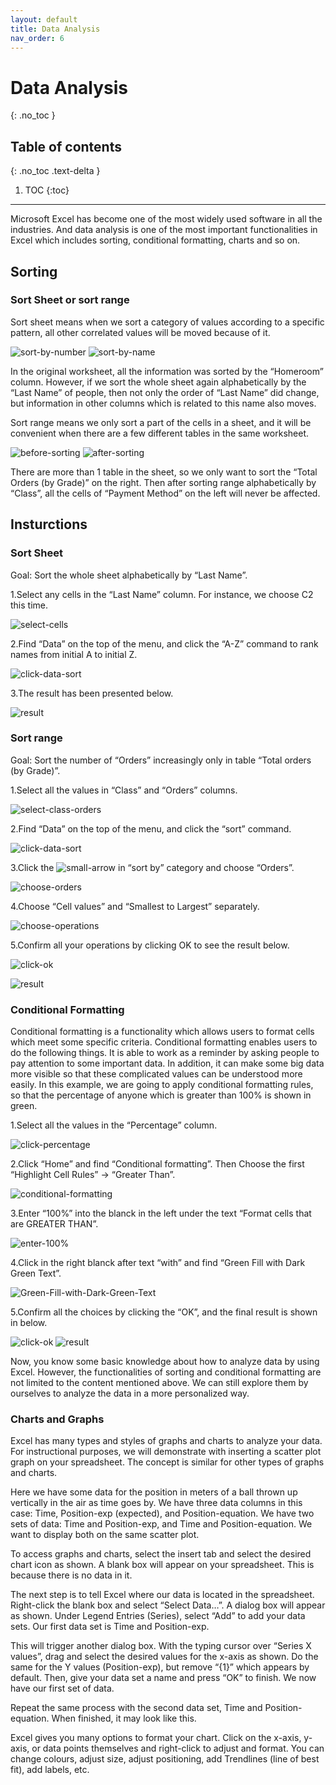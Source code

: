 ```yaml
---
layout: default
title: Data Analysis
nav_order: 6
---
```


# Data Analysis
{: .no_toc }


## Table of contents
{: .no_toc .text-delta }

1. TOC
{:toc}

---
Microsoft Excel has become one of the most widely used software in all the industries. And data analysis is one of the most important functionalities in Excel which includes sorting, conditional formatting, charts and so on.

## Sorting

### Sort Sheet or sort range

Sort sheet means when we sort a category of values according to a specific pattern, all other correlated values will be moved because of it.

![sort-by-number](https://github.com/hannah019/excel-instructions/blob/gh-pages/assets/images/data-analysis-image1.png?raw=true)
![sort-by-name](https://github.com/hannah019/excel-instructions/blob/gh-pages/assets/images/data-analysis-image2.png?raw=true)

In the original worksheet, all the information was sorted by the “Homeroom” column. However, if we sort the whole sheet again alphabetically by the “Last Name” of people, then not only the order of “Last Name” did change, but information in other columns which is related to this name also moves. 

Sort range means we only sort a part of the cells in a sheet, and it will be convenient when there are a few different tables in the same worksheet. 

![before-sorting](https://github.com/hannah019/excel-instructions/blob/gh-pages/assets/images/data-analysis-image3.png?raw=true)
![after-sorting](https://github.com/hannah019/excel-instructions/blob/gh-pages/assets/images/data-analysis-image4.png?raw=true)

There are more than 1 table in the sheet, so we only want to sort the “Total Orders (by Grade)” on the right. Then after sorting range alphabetically by “Class”, all the cells of “Payment Method” on the left will never be affected. 

## Insturctions
### Sort Sheet

Goal: Sort the whole sheet alphabetically by “Last Name”.

1.Select any cells in the “Last Name” column. For instance, we choose C2 this time.

![select-cells](https://github.com/hannah019/excel-instructions/blob/gh-pages/assets/images/data-analysis-image5.png?raw=true)

2.Find “Data” on the top of the menu, and click the “A-Z” command to rank names from initial A to initial Z. 

![click-data-sort](https://github.com/hannah019/excel-instructions/blob/gh-pages/assets/images/data-analysis-image6.png?raw=true)
 
3.The result has been presented below. 

![result](https://github.com/hannah019/excel-instructions/blob/gh-pages/assets/images/data-analysis-image7.png?raw=true)

### Sort range

Goal: Sort the number of “Orders” increasingly only in table “Total orders (by Grade)”.

1.Select all the values in “Class” and “Orders” columns. 

![select-class-orders](https://github.com/hannah019/excel-instructions/blob/gh-pages/assets/images/data-analysis-image8.png?raw=true)

2.Find “Data” on the top of the menu, and click the “sort” command. 

![click-data-sort](https://github.com/hannah019/excel-instructions/blob/gh-pages/assets/images/data-analysis-image9.png?raw=true)

3.Click the ![small-arrow](https://github.com/hannah019/excel-instructions/blob/gh-pages/assets/images/data-analysis-image10.png?raw=true) in “sort by” category and choose “Orders”. 

![choose-orders](https://github.com/hannah019/excel-instructions/blob/gh-pages/assets/images/data-analysis-image11.png?raw=true)

4.Choose “Cell values” and “Smallest to Largest” separately. 

![choose-operations](https://github.com/hannah019/excel-instructions/blob/gh-pages/assets/images/data-analysis-image12.png?raw=true)

5.Confirm all your operations by clicking OK to see the result below. 

![click-ok](https://github.com/hannah019/excel-instructions/blob/gh-pages/assets/images/data-analysis-image13.png?raw=true)

![result](https://github.com/hannah019/excel-instructions/blob/gh-pages/assets/images/data-analysis-image14.png?raw=true)

### Conditional Formatting

Conditional formatting is a functionality which allows users to format cells which meet some specific criteria. Conditional formatting enables users to do the following things. It is able to work as a reminder by asking people to pay attention to some important data. In addition, it can make some big data more visible so that these complicated values can be understood more easily. In this example, we are going to apply conditional formatting rules, so that the percentage of anyone which is greater than 100% is shown in green. 

1.Select all the values in the “Percentage” column.

![click-percentage](https://github.com/hannah019/excel-instructions/blob/gh-pages/assets/images/data-analysis-image15.png?raw=true)

2.Click “Home” and find “Conditional formatting”. Then Choose the first “Highlight Cell Rules” -> “Greater Than”.  

![conditional-formatting](https://github.com/hannah019/excel-instructions/blob/gh-pages/assets/images/data-analysis-image16.png?raw=true)

3.Enter “100%” into the blanck in the left under the text “Format cells that are GREATER THAN”. 

![enter-100%](https://github.com/hannah019/excel-instructions/blob/gh-pages/assets/images/data-analysis-image17.png?raw=true)

4.Click  in the right blanck after text “with” and find “Green Fill with Dark Green Text”.   

![Green-Fill-with-Dark-Green-Text](https://github.com/hannah019/excel-instructions/blob/gh-pages/assets/images/data-analysis-image18.png?raw=true)

5.Confirm all the choices by clicking the “OK”, and the final result is shown in below.

![click-ok](https://github.com/hannah019/excel-instructions/blob/gh-pages/assets/images/data-analysis-image19.png?raw=true)
![result](https://github.com/hannah019/excel-instructions/blob/gh-pages/assets/images/data-analysis-image20.png?raw=true)

Now, you know some basic knowledge about how to analyze data by using Excel. However, the functionalities of sorting and conditional formatting are not limited to the content mentioned above. We can still explore them by ourselves to analyze the data in a more personalized way.  

### Charts and Graphs

Excel has many types and styles of graphs and charts to analyze your data. For instructional purposes, we will demonstrate with inserting a scatter plot graph on your spreadsheet. The concept is similar for other types of graphs and charts.

Here we have some data for the position in meters of a ball thrown up vertically in the air as time goes by. We have three data columns in this case: Time, Position-exp (expected), and Position-equation. We have two sets of data: Time and Position-exp, and Time and Position-equation. We want to display both on the same scatter plot.

To access graphs and charts, select the insert tab and select the desired chart icon as shown. A blank box will appear on your spreadsheet. This is because there is no data in it.

The next step is to tell Excel where our data is located in the spreadsheet. Right-click the blank box and select “Select Data…”. A dialog box will appear as shown. 
Under Legend Entries (Series), select “Add” to add your data sets. Our first data set is Time and Position-exp. 

This will trigger another dialog box.
With the typing cursor over “Series X values”, drag and select the desired values for the x-axis as shown. Do the same for the Y values (Position-exp), but remove “{1}” which appears by default. Then, give your data set a name and press “OK” to finish. We now have our first set of data.

Repeat the same process with the second data set, Time and Position-equation. When finished, it may look like this.

Excel gives you many options to format your chart. Click on the x-axis, y-axis, or data points themselves and right-click to adjust and format. You can change colours, adjust size, adjust positioning, add Trendlines (line of best fit), add labels, etc.
